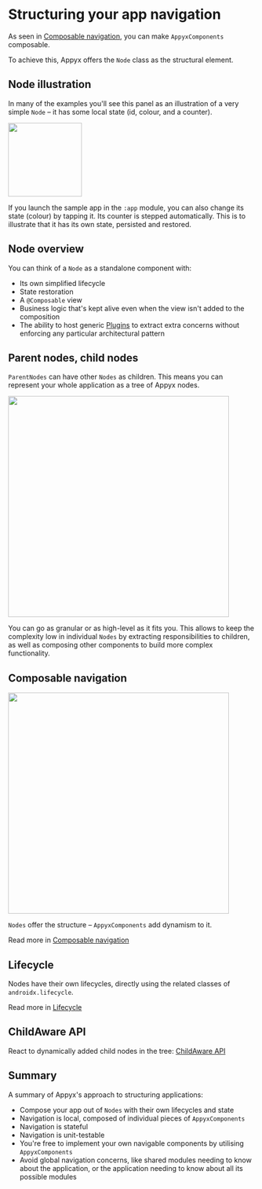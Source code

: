 # Structuring your app navigation

As seen in [Composable navigation](../navigation/composable-navigation.md), you can make `AppyxComponents` composable. 

To achieve this, Appyx offers the `Node` class as the structural element.


## Node illustration

In many of the examples you'll see this panel as an illustration of a very simple `Node` – it has some local state (id, colour, and a counter).

<img src="https://i.imgur.com/09qR6zl.png" width="150">

If you launch the sample app in the `:app` module, you can also change its state (colour) by tapping it. Its counter is stepped automatically. This is to illustrate that it has its own state, persisted and restored.


## Node overview

You can think of a `Node` as a standalone component with:

- Its own simplified lifecycle
- State restoration
-  A `@Composable` view
- Business logic that's kept alive even when the view isn't added to the composition
- The ability to host generic [Plugins](../apps/plugins.md) to extract extra concerns without enforcing any particular architectural pattern


## Parent nodes, child nodes

`ParentNodes` can have other `Nodes` as children. This means you can represent your whole application as a tree of Appyx nodes.

<img src="https://i.imgur.com/iwSxuZi.png" width="450">

You can go as granular or as high-level as it fits you. This allows to keep the complexity low in individual `Nodes` by extracting responsibilities to children, as well as composing other components to build more complex functionality.


## Composable navigation

<img src="https://i.imgur.com/hKvOs3w.gif" width="450">

`Nodes` offer the structure – `AppyxComponents` add dynamism to it.

Read more in [Composable navigation](../navigation/composable-navigation.md)


## Lifecycle

Nodes have their own lifecycles, directly using the related classes of `androidx.lifecycle`.

Read more in [Lifecycle](../apps/lifecycle.md)


## ChildAware API

React to dynamically added child nodes in the tree: [ChildAware API](childaware.md) 


## Summary

A summary of Appyx's approach to structuring applications:

- Compose your app out of `Nodes` with their own lifecycles and state
- Navigation is local, composed of individual pieces of `AppyxComponents`
- Navigation is stateful
- Navigation is unit-testable
- You're free to implement your own navigable components by utilising `AppyxComponents`
- Avoid global navigation concerns, like shared modules needing to know about the application, or the application needing to know about all its possible modules
